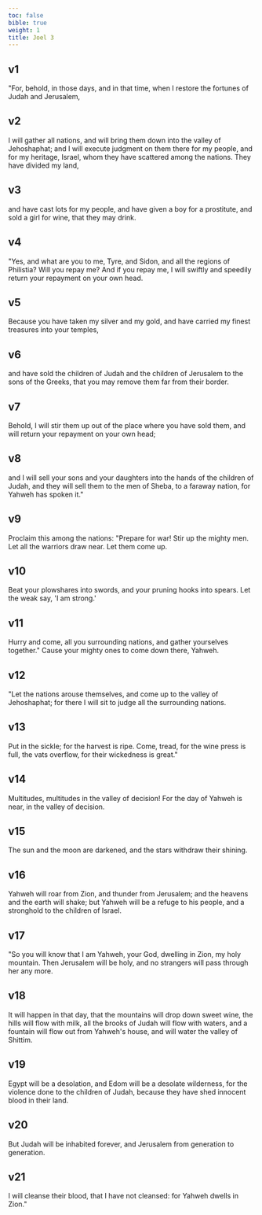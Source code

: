 ```yaml
---
toc: false
bible: true
weight: 1
title: Joel 3
---
```




## v1 
"For, behold, in those days, and in that time, when I restore the fortunes of Judah and Jerusalem, 

## v2 
I will gather all nations, and will bring them down into the valley of Jehoshaphat; and I will execute judgment on them there for my people, and for my heritage, Israel, whom they have scattered among the nations. They have divided my land, 

## v3 
and have cast lots for my people, and have given a boy for a prostitute, and sold a girl for wine, that they may drink. 

## v4 
"Yes, and what are you to me, Tyre, and Sidon, and all the regions of Philistia? Will you repay me? And if you repay me, I will swiftly and speedily return your repayment on your own head. 

## v5 
Because you have taken my silver and my gold, and have carried my finest treasures into your temples, 

## v6 
and have sold the children of Judah and the children of Jerusalem to the sons of the Greeks, that you may remove them far from their border. 

## v7 
Behold, I will stir them up out of the place where you have sold them, and will return your repayment on your own head; 

## v8 
and I will sell your sons and your daughters into the hands of the children of Judah, and they will sell them to the men of Sheba, to a faraway nation, for Yahweh has spoken it." 

## v9 
Proclaim this among the nations: "Prepare for war! Stir up the mighty men. Let all the warriors draw near. Let them come up. 

## v10 
Beat your plowshares into swords, and your pruning hooks into spears. Let the weak say, 'I am strong.' 

## v11 
Hurry and come, all you surrounding nations, and gather yourselves together." Cause your mighty ones to come down there, Yahweh. 

## v12 
"Let the nations arouse themselves, and come up to the valley of Jehoshaphat; for there I will sit to judge all the surrounding nations. 

## v13 
Put in the sickle; for the harvest is ripe. Come, tread, for the wine press is full, the vats overflow, for their wickedness is great." 

## v14 
Multitudes, multitudes in the valley of decision! For the day of Yahweh is near, in the valley of decision. 

## v15 
The sun and the moon are darkened, and the stars withdraw their shining. 

## v16 
Yahweh will roar from Zion, and thunder from Jerusalem; and the heavens and the earth will shake; but Yahweh will be a refuge to his people, and a stronghold to the children of Israel. 

## v17 
"So you will know that I am Yahweh, your God, dwelling in Zion, my holy mountain. Then Jerusalem will be holy, and no strangers will pass through her any more. 

## v18 
It will happen in that day, that the mountains will drop down sweet wine, the hills will flow with milk, all the brooks of Judah will flow with waters, and a fountain will flow out from Yahweh's house, and will water the valley of Shittim. 

## v19 
Egypt will be a desolation, and Edom will be a desolate wilderness, for the violence done to the children of Judah, because they have shed innocent blood in their land. 

## v20 
But Judah will be inhabited forever, and Jerusalem from generation to generation. 

## v21 
I will cleanse their blood, that I have not cleansed: for Yahweh dwells in Zion."
